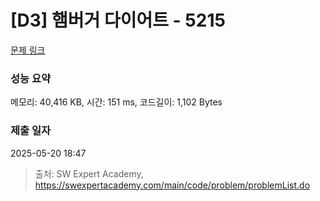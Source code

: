 # [D3] 햄버거 다이어트 - 5215 

[문제 링크](https://swexpertacademy.com/main/code/problem/problemDetail.do?contestProbId=AWT-lPB6dHUDFAVT) 

### 성능 요약

메모리: 40,416 KB, 시간: 151 ms, 코드길이: 1,102 Bytes

### 제출 일자

2025-05-20 18:47



> 출처: SW Expert Academy, https://swexpertacademy.com/main/code/problem/problemList.do